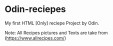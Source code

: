 # Odin-reciepes
My first HTML [Only] reciepe Project by Odin.

Note: All Recipes pictures and Texts are take from (https://www.allrecipes.com/)
